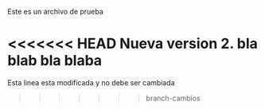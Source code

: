 Este es un archivo de prueba

<<<<<<< HEAD
Nueva version 2. bla blab bla blaba
=======
Esta linea esta modificada y no debe ser cambiada
>>>>>>> branch-cambios
